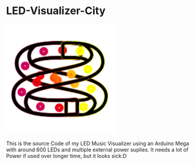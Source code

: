 # LED-Visualizer-City

<img src="LED-Visualizer-City.png"></img>

This is the source Code of my LED Music Visualizer using an Arduino Mega with around 600 LEDs and multiple external power suplies. It needs a lot of Power if used over
longer time, but it looks sick:D
